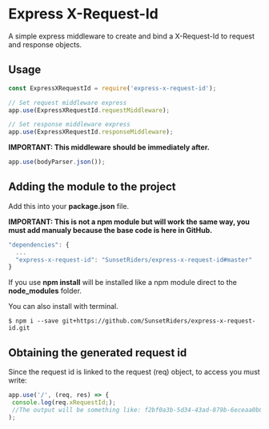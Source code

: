 # Express X-Request-Id

A simple express middleware to create and bind a X-Request-Id to request and response objects.

## Usage

```javascript
const ExpressXRequestId = require('express-x-request-id');

// Set request middleware express
app.use(ExpressXRequestId.requestMiddleware);

// Set response middleware express
app.use(ExpressXRequestId.responseMiddleware);
```

**IMPORTANT: This middleware should be immediately after.**

```javascript
app.use(bodyParser.json());
```

## Adding the module to the project

Add this into your **package.json** file.

**IMPORTANT: This is not a npm module but will work the same way, you must add manualy because the base code is here in GitHub.**

```javascript
"dependencies": {
  ...
  "express-x-request-id": "SunsetRiders/express-x-request-id#master"
}
 ```
 
 If you use **npm install** will be installed like a npm module direct to the **node_modules** folder.
 
 
 You can also install with terminal.
 
 ```
 $ npm i --save git+https://github.com/SunsetRiders/express-x-request-id.git
```
 
 ## Obtaining the generated request id
 
 Since the request id is linked to the request (req) object, to access you must write:
 
 ```javascript
 app.use('/', (req, res) => {
  console.log(req.xRequestId;);
  //The output will be something like: f2bf0a3b-5d34-43ad-879b-6eceaa0b089e
 );
  ```
